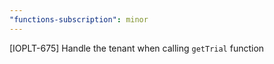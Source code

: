 ```yaml
---
"functions-subscription": minor
---
```


[IOPLT-675] Handle the tenant when calling `getTrial` function
